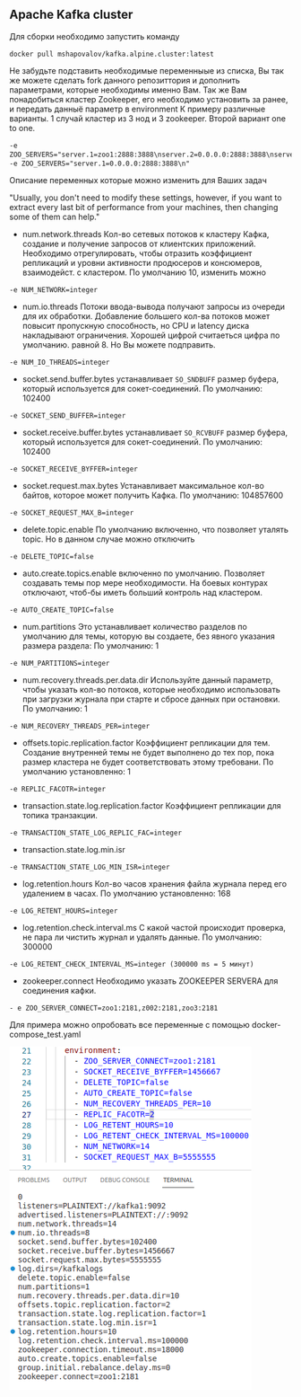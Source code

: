 ## Apache Kafka cluster

Для сборки необходимо запустить команду

``` shell
docker pull mshapovalov/kafka.alpine.cluster:latest
```
Не забудьте подставить необходимые переменныые из списка, Вы так же можете сделать fork данного репозиттория и дополнить параметрами, которые необходимы именно Вам. Так же Вам понадобиться кластер Zookeeper, его необходимо установить за ранее, и передать данныё параметр в environment
 К примеру различные варианты. 1 случай кластер из 3 нод и 3 zookeeper. Второй вариант one to one.
 
``` shell
-e ZOO_SERVERS="server.1=zoo1:2888:3888\nserver.2=0.0.0.0:2888:3888\nserver.3=zoo3:2888:3888"
-e ZOO_SERVERS="server.1=0.0.0.0:2888:3888\n"
```

Описание переменных которые можно изменить для Ваших задач

"Usually, you don't need to modify these settings, however, if you want to extract every last bit of performance from your machines, then changing some of them can help." 

- num.network.threads Кол-во сетевых потоков к кластеру Кафка, создание и получение запросов от клиентских приложений. Необходимо отрегулировать, чтобы отразить коэффициент репликаций и уровни активности продюсеров и консюмеров, взаимодейст. с кластером. По умолчанию 10, изменить можно  
``` shell
-e NUM_NETWORK=integer
```
- num.io.threads Потоки ввода-вывода получают запросы из очереди для их обработки. Добавление большего кол-ва потоков может повысит пропускную способность, но CPU и latency диска накладывают ограничения. Хорошей цифрой считаеться цифра по умолчанию. равной 8. Но Вы можете подправить.
```shell
-e NUM_IO_THREADS=integer
```
- socket.send.buffer.bytes устанавливает `SO_SNDBUFF` размер буфера, который используется для сокет-соединений. По умолчанию: 102400
``` shell
-e SOCKET_SEND_BUFFER=integer
```
- socket.receive.buffer.bytes устанавливает `SO_RCVBUFF` размер буфера, который используется для сокет-соединений. По умолчанию: 102400
```shell
-e SOCKET_RECEIVE_BYFFER=integer
```
- socket.request.max.bytes Устанавливает максимальное кол-во байтов, которое может получить Кафка. По умолчанию: 104857600
```shell
-e SOCKET_REQUEST_MAX_B=integer
```
- delete.topic.enable По умолчанию включенно, что позволяет уталять topic. Но в данном случае можно отключить
``` shell
-e DELETE_TOPIC=false
```
- auto.create.topics.enable включенно по умолчанию. Позволяет создавать темы пор мере необходимости. На боевых контурах отключают, чтоб-бы иметь больший контроль над кластером.
``` shell
-e AUTO_CREATE_TOPIC=false
```
- num.partitions Это устанавливает количество разделов по умолчанию для темы, которую вы создаете, без явного указания размера раздела: По умолчанию: 1
```shell
-e NUM_PARTITIONS=integer
```
- num.recovery.threads.per.data.dir Используйте данный параметр, чтобы указать кол-во потоков, которые необходимо использовать при загрузки журнала при старте и сбросе данных при остановки. По умолчанию: 1
```shell
-e NUM_RECOVERY_THREADS_PER=integer
```
- offsets.topic.replication.factor Коэффициент репликации для тем. Создание внутренней темы не будет выполнено до тех пор, пока размер кластера не будет соответствовать этому требовани. По умолчанию установленно: 1
``` shell
-e REPLIC_FACOTR=integer
```
- transaction.state.log.replication.factor Коэффициент репликации для топика транзакции. 
``` shell
-e TRANSACTION_STATE_LOG_REPLIC_FAC=integer
```
- transaction.state.log.min.isr 
``` shell
-e TRANSACTION_STATE_LOG_MIN_ISR=integer
```
- log.retention.hours Кол-во часов хранения файла журнала перед его удалением в часах. По умолчанию установленно: 168
``` shell
-e LOG_RETENT_HOURS=integer
```
- log.retention.check.interval.ms С какой частой происходит проверка, не пара ли чистить журнал и удалять данные. По умолчанию: 300000
``` shell
-e LOG_RETENT_CHECK_INTERVAL_MS=integer (300000 ms = 5 минут)
```
- zookeeper.connect Необходимо указать ZOOKEEPER SERVERA для соединения кафки. 
``` shell
- e ZOO_SERVER_CONNECT=zoo1:2181,z002:2181,zoo3:2181
```
Для примера можно опробовать все переменные с помощью docker-compose_test.yaml

![](./img/imag.environment.png)